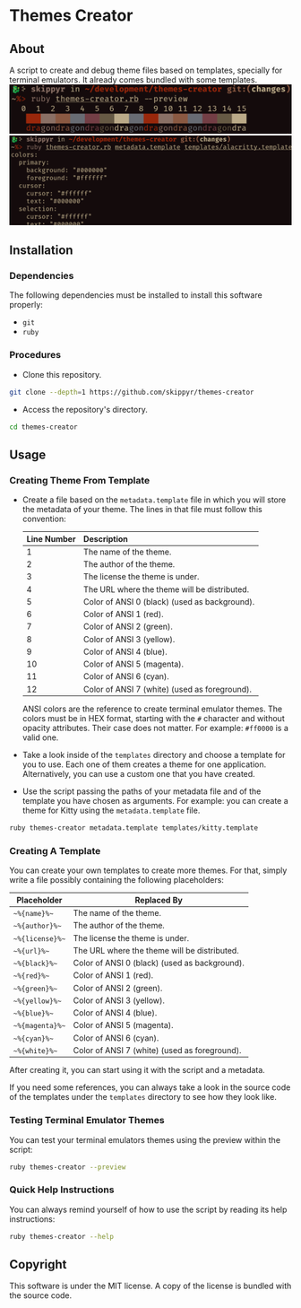 # Themes Creator
## About
A script to create and debug theme files based on templates, specially for terminal emulators. It already comes bundled with some templates.
![](images/preview-0.png)
![](images/preview-1.png)

## Installation
### Dependencies
The following dependencies must be installed to install this software properly:
-   `git`
-   `ruby`

### Procedures
-   Clone this repository.
```bash
git clone --depth=1 https://github.com/skippyr/themes-creator
```

-   Access the repository's directory.
```bash
cd themes-creator
```

## Usage

### Creating Theme From Template
-   Create a file based on the `metadata.template` file in which you will store the metadata of your theme. The lines in that file must follow this convention:

    | Line Number | Description |
    | - | - |
    | 1 | The name of the theme. |
    | 2 | The author of the theme. |
    | 3 | The license the theme is under. |
    | 4 | The URL where the theme will be distributed. |
    | 5 | Color of ANSI 0 (black) (used as background). |
    | 6 | Color of ANSI 1 (red). |
    | 7 | Color of ANSI 2 (green). |
    | 8 | Color of ANSI 3 (yellow). |
    | 9 | Color of ANSI 4 (blue). |
    | 10 | Color of ANSI 5 (magenta). |
    | 11 | Color of ANSI 6 (cyan). |
    | 12 | Color of ANSI 7 (white) (used as foreground). |

    ANSI colors are the reference to create terminal emulator themes. The colors must be in HEX format, starting with the `#` character and without opacity attributes. Their case does not matter. For example: `#ff0000` is a valid one.

-   Take a look inside of the `templates` directory and choose a template for you to use. Each one of them creates a theme for one application. Alternatively, you can use a custom one that you have created.

-   Use the script passing the paths of your metadata file and of the template you have chosen as arguments. For example: you can create a theme for Kitty using the `metadata.template` file.
```bash
ruby themes-creator metadata.template templates/kitty.template
```

### Creating A Template
You can create your own templates to create more themes. For that, simply write a file possibly containing the following placeholders:

| Placeholder | Replaced By |
| - | - |
| `~%{name}%~` | The name of the theme. |
| `~%{author}%~` | The author of the theme. |
| `~%{license}%~` | The license the theme is under. |
| `~%{url}%~` | The URL where the theme will be distributed. |
| `~%{black}%~` | Color of ANSI 0 (black) (used as background). |
| `~%{red}%~` | Color of ANSI 1 (red). |
| `~%{green}%~` | Color of ANSI 2 (green). |
| `~%{yellow}%~` | Color of ANSI 3 (yellow). |
| `~%{blue}%~` | Color of ANSI 4 (blue). |
| `~%{magenta}%~` | Color of ANSI 5 (magenta). |
| `~%{cyan}%~` | Color of ANSI 6 (cyan). |
| `~%{white}%~` | Color of ANSI 7 (white) (used as foreground). |

After creating it, you can start using it with the script and a metadata.

If you need some references, you can always take a look in the source code of the templates under the `templates` directory to see how they look like.

### Testing Terminal Emulator Themes
You can test your terminal emulators themes using the preview within the script:
```bash
ruby themes-creator --preview
```

### Quick Help Instructions
You can always remind yourself of how to use the script by reading its help instructions:
```bash
ruby themes-creator --help
```

## Copyright
This software is under the MIT license. A copy of the license is bundled with the source code.
